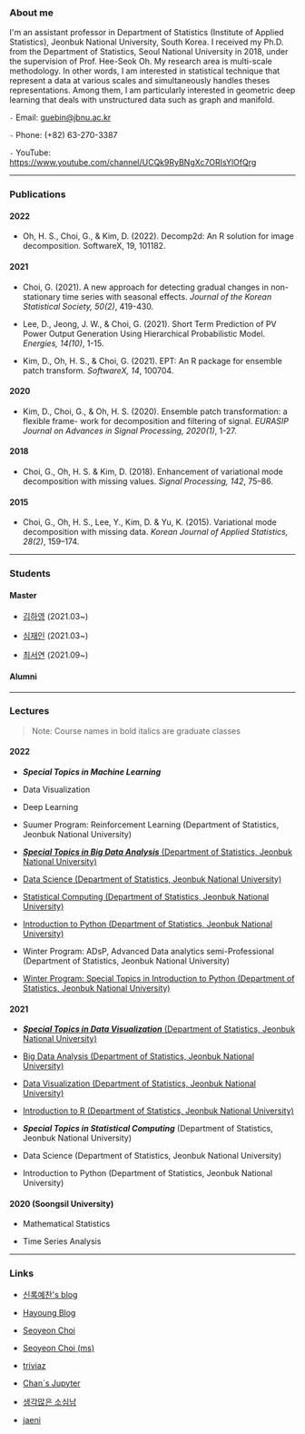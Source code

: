 
### About me

I'm an assistant professor in Department of Statistics (Institute of Applied Statistics), Jeonbuk National University, South Korea. I received my Ph.D. from the Department of Statistics, Seoul National University in 2018, under the supervision of Prof. Hee-Seok Oh. My research area is multi-scale methodology. In other words, I am interested in statistical technique that represent a data at various scales and simultaneously handles theses representations. Among them, I am particularly interested in geometric deep learning that deals with unstructured data such as graph and manifold.

`-` Email: guebin@jbnu.ac.kr

`-` Phone: (+82) 63-270-3387

`-` YouTube: https://www.youtube.com/channel/UCQk9RyBNgXc7ORIsYlOfQrg

--- 

### Publications

#### 2022 

- Oh, H. S., Choi, G., & Kim, D. (2022). Decomp2d: An R solution for image decomposition. SoftwareX, 19, 101182.

#### 2021 

- Choi, G. (2021). A new approach for detecting gradual changes in non-stationary time series with seasonal effects. *Journal of the Korean Statistical Society, 50(2)*, 419-430. 

- Lee, D., Jeong, J. W., & Choi, G. (2021). Short Term Prediction of PV Power Output Generation Using Hierarchical Probabilistic Model. *Energies, 14(10)*, 1-15.

- Kim, D., Oh, H. S., & Choi, G. (2021). EPT: An R package for ensemble patch transform. *SoftwareX, 14*, 100704.

#### 2020 

- Kim, D., Choi, G., & Oh, H. S. (2020). Ensemble patch transformation: a flexible frame- work for decomposition and filtering of signal. *EURASIP Journal on Advances in Signal Processing, 2020(1)*, 1-27.

#### 2018 

- Choi, G., Oh, H. S. & Kim, D. (2018). Enhancement of variational mode decomposition with missing values. *Signal Processing, 142*, 75–86.

#### 2015

- Choi, G., Oh, H. S., Lee, Y., Kim, D. & Yu, K. (2015). Variational mode decomposition with missing data. *Korean Journal of Applied Statistics, 28(2)*, 159–174.

---

### Students

#### Master 

- [김하영](https://github.com/kimha02) (2021.03~) 

- [심재인](https://simjaein.github.io/ji1598/) (2021.03~)

- [최서연](https://github.com/seoyeonc) (2021.09~) 

#### Alumni 

---

### Lectures

> Note: Course names in bold italics are graduate classes

#### 2022 

- ***Special Topics in Machine Learning***

- Data Visualization 

- Deep Learning 

- Suumer Program: Reinforcement Learning (Department of Statistics, Jeonbuk National University) 

- [***Special Topics in Big Data Analysis*** (Department of Statistics, Jeonbuk National University)](https://guebin.github.io/STBDA2022/)

- [Data Science (Department of Statistics, Jeonbuk National University)](https://guebin.github.io/DS2022/)

- [Statistical Computing (Department of Statistics, Jeonbuk National University)](https://guebin.github.io/SC2022/)

- [Introduction to Python (Department of Statistics, Jeonbuk National University)](https://guebin.github.io/IP2022/)

- Winter Program: ADsP, Advanced Data analytics semi-Professional (Department of Statistics, Jeonbuk National University)

- [Winter Program: Special Topics in Introduction to Python (Department of Statistics, Jeonbuk National University)](https://guebin.github.io/IP2022WIN/)

#### 2021 

- [***Special Topics in Data Visualization*** (Department of Statistics, Jeonbuk National University)](https://guebin.github.io/STDV2021/)

- [Big Data Analysis (Department of Statistics, Jeonbuk National University)](https://guebin.github.io/BDA2021/)

- [Data Visualization (Department of Statistics, Jeonbuk National University)](https://guebin.github.io/DV2021/)

- [Introduction to R (Department of Statistics, Jeonbuk National University)](https://guebin.github.io/IR2021/)

- ***Special Topics in Statistical Computing*** (Department of Statistics, Jeonbuk National University) 

- Data Science (Department of Statistics, Jeonbuk National University) 

- Introduction to Python (Department of Statistics, Jeonbuk National University) 

#### 2020 (Soongsil University)

- Mathematical Statistics 

- Time Series Analysis 

---

### Links

- [신록예찬's blog](https://miruetoto.github.io/yechan/)

- [Hayoung Blog](https://kimha02.github.io/ham/) 

- [Seoyeon Choi](https://seoyeonc.github.io/chch/) 

- [Seoyeon Choi (ms)](https://seoyeonc.github.io/ms/) 

- [triviaz](http://triviaz.net/blog)

- [Chan`s Jupyter](https://goodboychan.github.io/) 

- [생각많은 소심남](https://talkingaboutme.tistory.com/)

- [jaeni](https://simjaein.github.io/ji1598/)


<!---
guebin/guebin is a ✨ special ✨ repository because its `README.md` (this file) appears on your GitHub profile.
You can click the Preview link to take a look at your changes.
--->
